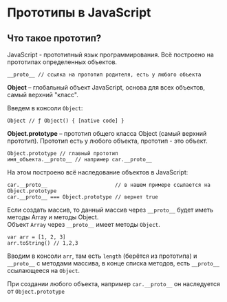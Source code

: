 # Прототипы в JavaScript
## Что такое прототип?

JavaScript - прототипный язык программирования. Всё построено на прототипах определенных объектов.

    __proto__ // ссылка на прототип родителя, есть у любого объекта

**Object** &ndash; глобальный объект JavaScript, основа для всех объектов, самый верхний "класс".

Введем в консоли `Object`:
    
    Object // ƒ Object() { [native code] }

**Object.prototype** &ndash; прототип общего класса Object (самый верхний прототип). Прототип есть у любого объекта, прототип - это объект.

    Object.prototype // главный прототип
    имя_объекта.__proto__ // например car.__proto__

На этом построено всё наследование объектов в JavaScript:

    car.__proto__                      // в нашем примере ссылается на Object.prototype
    car.__proto__ === Object.prototype // вернет true

Если создать массив, то данный массив через `__proto__` будет иметь методы Array и методы Object.<br />
Объект `Array` через `__proto__` имеет методы `Object`.

    var arr = [1, 2, 3]
    arr.toString() // 1,2,3
    
Вводим в консоли `arr`, там есть `length` (берётся из прототипа) и `__proto__` с методами массива, в конце списка методов, есть `__proto__` ссылающееся на `Object`.

При создании любого объекта, например `car.__proto__` он наследуется от `Object.prototype`

